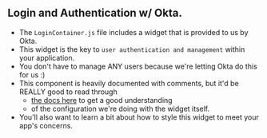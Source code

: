 ## Login and Authentication w/ Okta.

- The `LoginContainer.js` file includes a widget that is provided to us by Okta.
- This widget is the key to `user authentication and management` within your application.
- You don't have to manage ANY users because we're letting Okta do this for us :)
- This component is heavily documented with comments, but it'd be REALLY good to read through 
  - [the docs here](https://github.com/okta/okta-signin-widget) to get a good understanding 
  - of the configuration we're doing with the widget itself.
- You'll also want to learn a bit about how to style this widget to meet your app's concerns.
